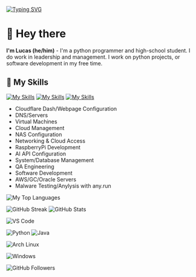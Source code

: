 [![Typing SVG](https://readme-typing-svg.herokuapp.com?font=Fira+Code&duration=2000&pause=250&color=29BCF7&center=true&vCenter=true&width=435&lines=TimeWorkStudio;lucas)](https://git.io/typing-svg)

# 👋 Hey there
**I'm Lucas (he/him)** - I'm a python programmer and high-school student. I do work in leadership and management. I work on python projects, or software development in my free time.

## 👑 My Skills
[![My Skills](https://skillicons.dev/icons?i=net,java,py)](https://skillicons.dev)
[![My Skills](https://skillicons.dev/icons?i=mongodb,mysql,dynamodb)](https://skillicons.dev)
[![My Skills](https://skillicons.dev/icons?i=gitlab,aws,gcp)](https://skillicons.dev)

- Cloudflare Dash/Webpage Configuration
- DNS/Servers
- Virtual Machines
- Cloud Management
- NAS Configuration
- Networking & Cloud Access
- RaspberryPi Development
- AI API Configuration
- System/Database Management
- QA Engineering
- Software Development
- AWS/GC/Oracle Servers
- Malware Testing/Anylysis with any.run


![My Top Languages](https://github-readme-stats.vercel.app/api/top-langs/?username=lucas-timeworkstudio&size_weight=0.2&count_weight=0.5&title_color=61dafb&text_color=ffffff&icon_color=61dafb&bg_color=20232a&langs_count=8&layout=compact&border_color=61dafb&hide_border=true)

![GitHub Streak](https://github-readme-activity-graph.vercel.app/graph?username=lucas-timeworkstudio&theme=tokyo-night)
![GitHub Stats](https://github-readme-stats.vercel.app/api?username=lucas-timeworkstudio&show_icons=true&theme=tokyonight)


![VS Code](https://img.shields.io/badge/Editor-VS_Code-blue?style=for-the-badge&logo=visual-studio-code)

![Python](https://img.shields.io/badge/Python-3776AB?style=for-the-badge&logo=python&logoColor=white)
![Java](https://img.shields.io/badge/Java-007396?style=for-the-badge&logo=openjdk&logoColor=white)

![Arch Linux](https://img.shields.io/badge/OS-Arch_Linux-1793D1?style=for-the-badge&logo=arch-linux&logoColor=white)

![Windows](https://img.shields.io/badge/OS-Windows-0078D6?style=for-the-badge&logo=windows&logoColor=white)

![GitHub Followers](https://img.shields.io/github/followers/lucas-timeworkstudio?logo=github&style=for-the-badge)

